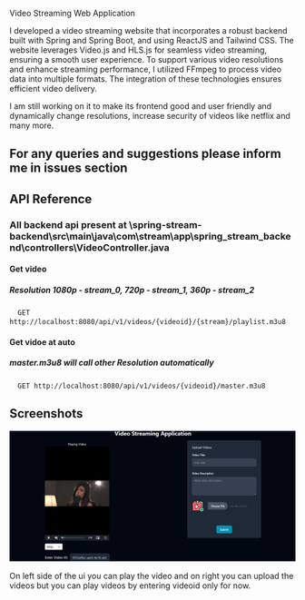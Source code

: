 
Video Streaming Web Application 

I developed a video streaming website that incorporates a robust backend built with Spring and Spring Boot, and  using ReactJS and Tailwind CSS. The website leverages Video.js and HLS.js for seamless video streaming, ensuring a smooth user experience. To support various video resolutions and enhance streaming performance, I utilized FFmpeg to process video data into multiple formats. The integration of these technologies ensures efficient video delivery. 

I am still working on it to make its frontend good and user friendly and dynamically change resolutions, increase security of videos like netflix and many more.

## For any queries and suggestions please inform me in issues section


## API Reference
###  All backend api present at \spring-stream-backend\src\main\java\com\stream\app\spring_stream_backend\controllers\VideoController.java
#### Get video
##### Resolution 1080p - stream_0, 720p - stream_1, 360p - stream_2
```http
  GET http://localhost:8080/api/v1/videos/{videoid}/{stream}/playlist.m3u8
```

#### Get vidoe at auto
##### master.m3u8 will call other Resolution automatically
```http
  GET http://localhost:8080/api/v1/videos/{videoid}/master.m3u8
```


## Screenshots

![App Screenshot](https://github.com/Abhijeetkur/Video-Streaming/blob/main/Screenshot%202024-12-21%20152339.png)

On left side of the ui you can play the video and on right you can upload the videos but you can play videos by entering videoid only for now.

